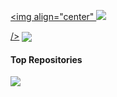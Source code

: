 <a
  href="https://github.com/nguyenthanh-01"><img align="center"
  <picture>
  <source
    srcset="https://github-readme-stats-52blue.vercel.app/api?username=nguyenthanh-01&show_icons=true&include_all_commits=true&theme=shadow_blue&hide_border=false" alt="Nguyen Thanh's github stats"
    media="(prefers-color-scheme: dark)"
  />
  <source
    srcset="https://github-readme-stats-52blue.vercel.app/api?username=nguyenthanh-01&show_icons=true&include_all_commits=true&theme=shadow_blue&hide_border=false"
    media="(prefers-color-scheme: light), (prefers-color-scheme: no-preference)"
  />
  <img src="https://github-readme-stats-52blue.vercel.app/api/top-langs/?username=nguyenthanh-01&layout=compact&theme=shadow_blue&hide_border=false" />
</picture>

/></a>
<a
  href="https://github.com/nguyenthanh-01"><img align="center"
  src="https://github-readme-stats-52blue.vercel.app/api/top-langs/?username=nguyenthanh-01&layout=compact&theme=shadow_blue&hide_border=false"
/></a>

#### Top Repositories

<a
  href="https://github.com/nguyenthanh-01/code"><img align="center"
  src="https://github-readme-stats-52blue.vercel.app/api/pin/?username=nguyenthanh-01&repo=code&theme=shadow_blue"
/></a>
